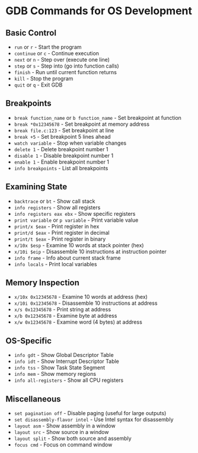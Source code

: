 # GDB Commands for OS Development

## Basic Control
- `run` or `r` - Start the program
- `continue` or `c` - Continue execution
- `next` or `n` - Step over (execute one line)
- `step` or `s` - Step into (go into function calls)
- `finish` - Run until current function returns
- `kill` - Stop the program
- `quit` or `q` - Exit GDB

## Breakpoints
- `break function_name` or `b function_name` - Set breakpoint at function
- `break *0x12345678` - Set breakpoint at memory address
- `break file.c:123` - Set breakpoint at line
- `break +5` - Set breakpoint 5 lines ahead
- `watch variable` - Stop when variable changes
- `delete 1` - Delete breakpoint number 1
- `disable 1` - Disable breakpoint number 1
- `enable 1` - Enable breakpoint number 1
- `info breakpoints` - List all breakpoints

## Examining State
- `backtrace` or `bt` - Show call stack
- `info registers` - Show all registers
- `info registers eax ebx` - Show specific registers
- `print variable` or `p variable` - Print variable value
- `print/x $eax` - Print register in hex
- `print/d $eax` - Print register in decimal
- `print/t $eax` - Print register in binary
- `x/10x $esp` - Examine 10 words at stack pointer (hex)
- `x/10i $eip` - Disassemble 10 instructions at instruction pointer
- `info frame` - Info about current stack frame
- `info locals` - Print local variables

## Memory Inspection
- `x/10x 0x12345678` - Examine 10 words at address (hex)
- `x/10i 0x12345678` - Disassemble 10 instructions at address
- `x/s 0x12345678` - Print string at address
- `x/b 0x12345678` - Examine byte at address
- `x/w 0x12345678` - Examine word (4 bytes) at address

## OS-Specific
- `info gdt` - Show Global Descriptor Table
- `info idt` - Show Interrupt Descriptor Table
- `info tss` - Show Task State Segment
- `info mem` - Show memory regions
- `info all-registers` - Show all CPU registers

## Miscellaneous
- `set pagination off` - Disable paging (useful for large outputs)
- `set disassembly-flavor intel` - Use Intel syntax for disassembly
- `layout asm` - Show assembly in a window
- `layout src` - Show source in a window
- `layout split` - Show both source and assembly
- `focus cmd` - Focus on command window